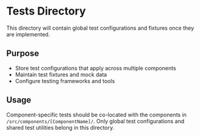 # Tests Directory

This directory will contain global test configurations and fixtures once they are implemented.

## Purpose

- Store test configurations that apply across multiple components
- Maintain test fixtures and mock data
- Configure testing frameworks and tools

## Usage

Component-specific tests should be co-located with the components in `/src/components/[ComponentName]/`. Only global test configurations and shared test utilities belong in this directory.